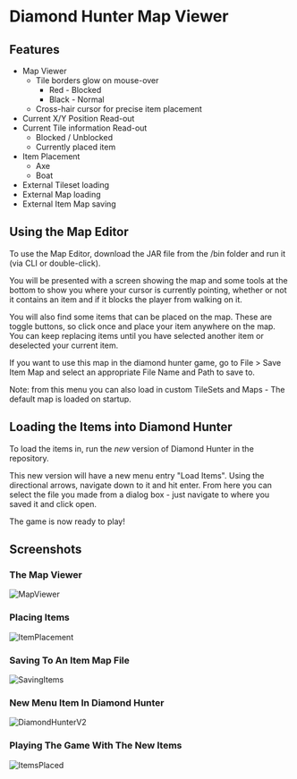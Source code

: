 # Diamond Hunter Map Viewer

## Features

* Map Viewer
    * Tile borders glow on mouse-over
        * Red - Blocked
        * Black - Normal
    * Cross-hair cursor for precise item placement
* Current X/Y Position Read-out
* Current Tile information Read-out
    * Blocked / Unblocked
    * Currently placed item
* Item Placement
    * Axe
    * Boat
* External Tileset loading
* External Map loading
* External Item Map saving

## Using the Map Editor
To use the Map Editor, download the JAR file from the /bin folder and run it (via CLI or double-click). 

You will be presented with a screen showing the map and some tools at the bottom to show you where your cursor is currently pointing, whether or not it contains an item and if it blocks the player from walking on it. 

You will also find some items that can be placed on the map. These are toggle buttons, so click once and place your item anywhere on the map. You can keep replacing items until you have selected another item or deselected your current item. 

If you want to use this map in the diamond hunter game, go to File > Save Item Map and select an appropriate File Name and Path to save to. 

Note: from this menu you can also load in custom TileSets and Maps - The default map is loaded on startup.

## Loading the Items into Diamond Hunter
To load the items in, run the _new_ version of Diamond Hunter in the repository. 

This new version will have a new menu entry "Load Items". Using the directional arrows, navigate down to it and hit enter. From here you can select the file you made from a dialog box - just navigate to where you saved it and click open.

The game is now ready to play!

## Screenshots
### The Map Viewer
![MapViewer](/uploads/f1f2df16a66644a9109bcc37361f3458/MapViewer.jpg)
### Placing Items
![ItemPlacement](/uploads/4b93b7a1864887466096f039da9704f5/ItemPlacement.jpg)
### Saving To An Item Map File
![SavingItems](/uploads/27edd42e6a0f2fa1ec859e225e2cfcf2/SavingItems.jpg)
### New Menu Item In Diamond Hunter
![DiamondHunterV2](/uploads/93bace6d0907e5219ae777302c33ca88/DiamondHunterV2.jpg)
### Playing The Game With The New Items
![ItemsPlaced](/uploads/0a14e7c7a42a3070efc791ac8fdcdb0b/ItemsPlaced.jpg)